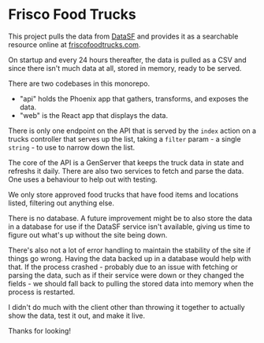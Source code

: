 # Frisco Food Trucks

This project pulls the data from [DataSF](https://data.sfgov.org/Economy-and-Community/Mobile-Food-Facility-Permit/rqzj-sfat/data) and provides it as a searchable resource online at [friscofoodtrucks.com](https://www.friscofoodtrucks.com/).

On startup and every 24 hours thereafter, the data is pulled as a CSV and since there isn't much data at all, stored in memory, ready to be served.

There are two codebases in this monorepo.

- "api" holds the Phoenix app that gathers, transforms, and exposes the data.
- "web" is the React app that displays the data.

There is only one endpoint on the API that is served by the `index` action on a trucks controller that serves up the list, taking a `filter` param - a single `string` - to use to narrow down the list.

The core of the API is a GenServer that keeps the truck data in state and refreshs it daily. There are also two services to fetch and parse the data. One uses a behaviour to help out with testing.

We only store approved food trucks that have food items and locations listed, filtering out anything else.

There is no database. A future improvement might be to also store the data in a database for use if the DataSF service isn't available, giving us time to figure out what's up without the site being down.

There's also not a lot of error handling to maintain the stability of the site if things go wrong. Having the data backed up in a database would help with that. If the process crashed - probably due to an issue with fetching or parsing the data, such as if their service were down or they changed the fields - we should fall back to pulling the stored data into memory when the process is restarted.

I didn't do much with the client other than throwing it together to actually show the data, test it out, and make it live.

Thanks for looking!
